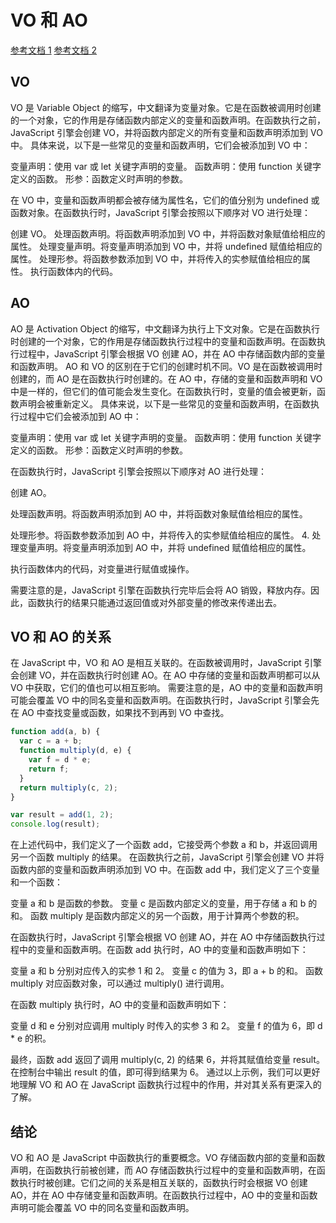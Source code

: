 # VO 和 AO

[参考文档 1](https://juejin.cn/post/7007224479218663455)
[参考文档 2](https://juejin.cn/post/7233626231580115003)

## VO

VO 是 Variable Object 的缩写，中文翻译为变量对象。它是在函数被调用时创建的一个对象，它的作用是存储函数内部定义的变量和函数声明。在函数执行之前，JavaScript 引擎会创建 VO，并将函数内部定义的所有变量和函数声明添加到 VO 中。
具体来说，以下是一些常见的变量和函数声明，它们会被添加到 VO 中：

变量声明：使用 var 或 let 关键字声明的变量。
函数声明：使用 function 关键字定义的函数。
形参：函数定义时声明的参数。

在 VO 中，变量和函数声明都会被存储为属性名，它们的值分别为 undefined 或函数对象。在函数执行时，JavaScript 引擎会按照以下顺序对 VO 进行处理：

创建 VO。
处理函数声明。将函数声明添加到 VO 中，并将函数对象赋值给相应的属性。
处理变量声明。将变量声明添加到 VO 中，并将 undefined 赋值给相应的属性。
处理形参。将函数参数添加到 VO 中，并将传入的实参赋值给相应的属性。
执行函数体内的代码。

## AO

AO 是 Activation Object 的缩写，中文翻译为执行上下文对象。它是在函数执行时创建的一个对象，它的作用是存储函数执行过程中的变量和函数声明。在函数执行过程中，JavaScript 引擎会根据 VO 创建 AO，并在 AO 中存储函数内部的变量和函数声明。
AO 和 VO 的区别在于它们的创建时机不同。VO 是在函数被调用时创建的，而 AO 是在函数执行时创建的。在 AO 中，存储的变量和函数声明和 VO 中是一样的，但它们的值可能会发生变化。在函数执行时，变量的值会被更新，函数声明会被重新定义。
具体来说，以下是一些常见的变量和函数声明，在函数执行过程中它们会被添加到 AO 中：

变量声明：使用 var 或 let 关键字声明的变量。
函数声明：使用 function 关键字定义的函数。
形参：函数定义时声明的参数。

在函数执行时，JavaScript 引擎会按照以下顺序对 AO 进行处理：

创建 AO。

处理函数声明。将函数声明添加到 AO 中，并将函数对象赋值给相应的属性。

处理形参。将函数参数添加到 AO 中，并将传入的实参赋值给相应的属性。 4. 处理变量声明。将变量声明添加到 AO 中，并将 undefined 赋值给相应的属性。

执行函数体内的代码，对变量进行赋值或操作。

需要注意的是，JavaScript 引擎在函数执行完毕后会将 AO 销毁，释放内存。因此，函数执行的结果只能通过返回值或对外部变量的修改来传递出去。

## VO 和 AO 的关系

在 JavaScript 中，VO 和 AO 是相互关联的。在函数被调用时，JavaScript 引擎会创建 VO，并在函数执行时创建 AO。在 AO 中存储的变量和函数声明都可以从 VO 中获取，它们的值也可以相互影响。
需要注意的是，AO 中的变量和函数声明可能会覆盖 VO 中的同名变量和函数声明。在函数执行时，JavaScript 引擎会先在 AO 中查找变量或函数，如果找不到再到 VO 中查找。

```javascript
function add(a, b) {
  var c = a + b;
  function multiply(d, e) {
    var f = d * e;
    return f;
  }
  return multiply(c, 2);
}

var result = add(1, 2);
console.log(result);
```

在上述代码中，我们定义了一个函数 add，它接受两个参数 a 和 b，并返回调用另一个函数 multiply 的结果。
在函数执行之前，JavaScript 引擎会创建 VO 并将函数内部的变量和函数声明添加到 VO 中。在函数 add 中，我们定义了三个变量和一个函数：

变量 a 和 b 是函数的参数。
变量 c 是函数内部定义的变量，用于存储 a 和 b 的和。
函数 multiply 是函数内部定义的另一个函数，用于计算两个参数的积。

在函数执行时，JavaScript 引擎会根据 VO 创建 AO，并在 AO 中存储函数执行过程中的变量和函数声明。在函数 add 执行时，AO 中的变量和函数声明如下：

变量 a 和 b 分别对应传入的实参 1 和 2。
变量 c 的值为 3，即 a + b 的和。
函数 multiply 对应函数对象，可以通过 multiply() 进行调用。

在函数 multiply 执行时，AO 中的变量和函数声明如下：

变量 d 和 e 分别对应调用 multiply 时传入的实参 3 和 2。
变量 f 的值为 6，即 d \* e 的积。

最终，函数 add 返回了调用 multiply(c, 2) 的结果 6，并将其赋值给变量 result。在控制台中输出 result 的值，即可得到结果为 6。
通过以上示例，我们可以更好地理解 VO 和 AO 在 JavaScript 函数执行过程中的作用，并对其关系有更深入的了解。

## 结论

VO 和 AO 是 JavaScript 中函数执行的重要概念。VO 存储函数内部的变量和函数声明，在函数执行前被创建，而 AO 存储函数执行过程中的变量和函数声明，在函数执行时被创建。它们之间的关系是相互关联的，函数执行时会根据 VO 创建 AO，并在 AO 中存储变量和函数声明。在函数执行过程中，AO 中的变量和函数声明可能会覆盖 VO 中的同名变量和函数声明。
